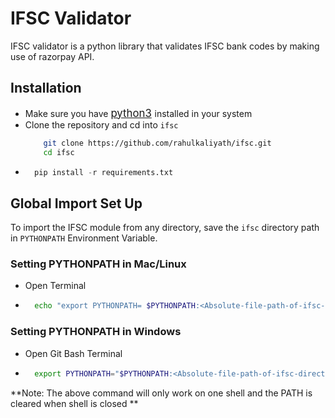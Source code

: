 # IFSC Validator

IFSC validator is a python library that validates IFSC bank codes by making use of razorpay API.

## Installation

* Make sure you have <span style="font-size:larger;">[python3](https://www.python.org/downloads/) </span> installed in your system
* Clone the repository and cd into `ifsc`
    ``` bash 
        git clone https://github.com/rahulkaliyath/ifsc.git
        cd ifsc 
     ```
* ``` python
    pip install -r requirements.txt
    ```

## Global Import Set Up

To import the IFSC module from any directory, save the `ifsc` directory path in `PYTHONPATH` Environment Variable.

### Setting PYTHONPATH in Mac/Linux

* Open Terminal
* ```bash
    echo "export PYTHONPATH= $PYTHONPATH:<Absolute-file-path-of-ifsc-directory>" >> ~/.bash_profile
    ```

### Setting PYTHONPATH in Windows

* Open Git Bash Terminal
* ```bash
    export PYTHONPATH="$PYTHONPATH:<Absolute-file-path-of-ifsc-directory>"
    ```

**Note: The above command will only work on one shell and the PATH is cleared when shell is closed ** 

